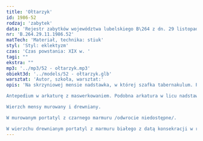 ```yaml
---
title: 'Ołtarzyk'
id: 1986-52
rodzaj: 'zabytek'
data: 'Rejestr zabytków województwa lubelskiego B\264 z dn. 29 listopada 1986 r. '
nr: 'B.264.29.11.1986.52'
matTech: 'Materiał, technika: stiuk'
styl: 'Styl: eklektyzm'
czas: 'Czas powstania: XIX w. '
tagi: ""
ekstra: ""
mp3: '../mp3/52 - ołtarzyk.mp3'
obiekt3d: '../models/52 - ołtarzyk.glb'
warsztat: 'Autor, szkoła, warsztat:'
opis: 'Na skrzyniowej mensie nadstawka, w której szafka tabernakulum. Ponad podstawką w tle wnęki ściany rzeźba Pieta według modelu erniniego. 

Antepedium w arkaturę z maswerkowaniem. Podobna arkatura w licu nadstawki ujmuje portalik dwuskrzydłowych drzwiczek szafki. Drzwiczki żelazne. 

Wierzch mensy murowany i drewniany. 

W murowanym portatyl z czarnego marmuru /odwrocie niedostępne/. 

W wierzchu drewnianym portatyl z marmuru białego z datą konsekracji w r. 1962'
---
```




